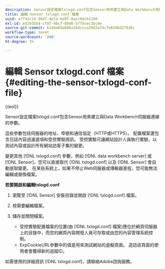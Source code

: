 ```yaml
---
description: Sensor設定檔案txlogd.conf包含Sensor用來建立與Data Workbench伺服器連線的參數。
title: 編輯 Sensor txlogd.conf 檔案
uuid: e7f41c14-9047-4e1a-be0f-8acc8ecb1160
exl-id: ed243bb4-cf87-4bcf-89d6-5ff5cec3bc6e
source-git-commit: b1dda69a606a16dccca30d2a74c7e63dbd27936c
workflow-type: tm+mt
source-wordcount: '260'
ht-degree: 3%

---
```


# 編輯 Sensor txlogd.conf 檔案{#editing-the-sensor-txlogd-conf-file}

{{eol}}

Sensor設定檔案txlogd.conf包含Sensor用來建立與Data Workbench伺服器連線的參數。

這些參數包括伺服器的地址、埠號和通信協定（HTTP或HTTPS）。 配置檔案還包含日誌內容過濾選項和受控實驗資訊。 受控實驗可讓網站設計人員執行實驗，以測試內容或設計所有網站訪客子集的變更。

變更其他 [!DNL txlogd.conf] 參數，例如 [!DNL data workbench server] 或 [!DNL Sensor]，您可以直接取代 [!DNL txlogd.conf] 以及 [!DNL Sensor] 會自動提取變更。 在某些系統上，如果不停止Web伺服器或傳輸器進程，您可能無法編輯或替換檔案。

**若要開啟和編輯txlogd.conf**

1. 瀏覽至 [!DNL Sensor] 安裝目錄並開啟 [!DNL txlogd.conf] 檔案。
1. 視需要編輯檔案。
1. 儲存並關閉檔案。

   * 受控實驗配置檔案的位置(由 [!DNL txlogd.conf] 檔案)應位於網頁伺服器上的目錄中，而您的網頁內容開發人員可存取或由您的內容管理系統控制。
   * ExpCookieURL參數中的值是用來測試網站的虛擬頁面。 造訪該頁面的使用者會獲得新的追蹤ID。

如需使用的詳細資訊 [!DNL txlogd.conf]，請聯絡Adobe諮詢服務。
